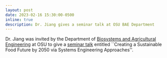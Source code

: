 ```yaml
---
layout: post
date: 2023-02-16 15:30:00-0500
inline: true
description: Dr. Jiang gives a seminar talk at OSU BAE Department
---
```


Dr. Jiang was invited by the Department of [Biosystems and Agricultural Engineering](https://agriculture.okstate.edu/departments-programs/engineering/) at OSU to give a [seminar talk](https://twitter.com/BAEOkstate/status/1625158850075836416) entitled ``Creating a Sustainable Food Future by 2050 via Systems Engineering Approaches''.